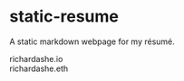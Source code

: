 # static-resume
A static markdown webpage for my résumé.  
  
richardashe.io  
richardashe.eth  
  
